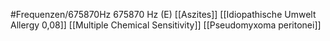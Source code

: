 #Frequenzen/675870Hz
675870 Hz (E)
[[Aszites]]
[[Idiopathische Umwelt Allergy 0,08]]
[[Multiple Chemical Sensitivity]]
[[Pseudomyxoma peritonei]]